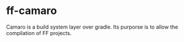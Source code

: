 # ff-camaro

Camaro is a build system layer over gradle. Its purporse is to allow the compilation of FF projects.
